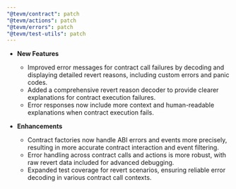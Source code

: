 ```yaml
---
"@tevm/contract": patch
"@tevm/actions": patch
"@tevm/errors": patch
"@tevm/test-utils": patch
---
```


- **New Features**
  - Improved error messages for contract call failures by decoding and displaying detailed revert reasons, including custom errors and panic codes.
  - Added a comprehensive revert reason decoder to provide clearer explanations for contract execution failures.
  - Error responses now include more context and human-readable explanations when contract execution fails.

- **Enhancements**
  - Contract factories now handle ABI errors and events more precisely, resulting in more accurate contract interaction and event filtering.
  - Error handling across contract calls and actions is more robust, with raw revert data included for advanced debugging.
  - Expanded test coverage for revert scenarios, ensuring reliable error decoding in various contract call contexts.
